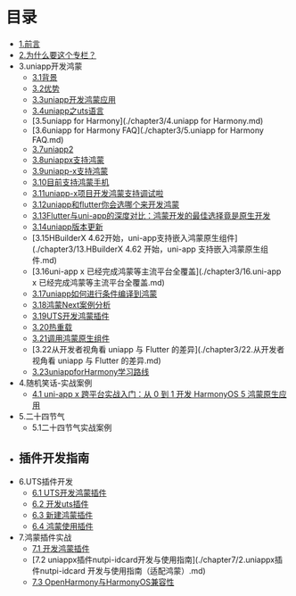 # 目录

* [1.前言](README.md)
* [2.为什么要这个专栏？](./chapter2/1.为什么.md)
* 3.uniapp开发鸿蒙
  - [3.1背景](./chapter3/14.背景.md)
  - [3.2优势](./chapter3/15.优势.md)
  - [3.3uniapp开发鸿蒙应用](./chapter3/1.uniapp开发鸿蒙应用.md)
  - [3.4uniapp之uts语言](./chapter3/3.uniapp之uts语言.md)
  - [3.5uniapp for Harmony](./chapter3/4.uniapp for Harmony.md)
  - [3.6uniapp for Harmony FAQ](./chapter3/5.uniapp for Harmony FAQ.md)
  - [3.7uniapp2](./chapter3/2.uniapp2.md)
  - [3.8uniappx支持鸿蒙](./chapter3/6.uniappx支持鸿蒙.md)
  - [3.9uniapp-x支持鸿蒙](./chapter3/7.uniapp-x支持鸿蒙.md)
  - [3.10目前支持鸿蒙手机](./chapter3/8.目前支持鸿蒙手机.md)
  - [3.11uniapp-x项目开发鸿蒙支持调试啦](./chapter3/9.uniapp-x项目开发鸿蒙支持调试啦.md)
  - [3.12uniapp和flutter你会选哪个来开发鸿蒙](./chapter3/10.uniapp和flutter你会选哪个来开发鸿蒙.md)
  - [3.13Flutter与uni-app的深度对比：鸿蒙开发的最佳选择竟是原生开发](./chapter3/11.Flutter与uni-app的深度对比：鸿蒙开发的最佳选择竟是原生开发.md.md)
  - [3.14uniapp版本更新](./chapter3/12.uniapp版本更新.md)
  - [3.15HBuilderX 4.62开始，uni-app支持嵌入鸿蒙原生组件](./chapter3/13.HBuilderX 4.62 开始，uni-app 支持嵌入鸿蒙原生组件.md)
  - [3.16uni-app x 已经完成鸿蒙等主流平台全覆盖](./chapter3/16.uni-app x 已经完成鸿蒙等主流平台全覆盖.md)
  - [3.17uniapp如何进行条件编译到鸿蒙](./chapter3/17.uniapp如何进行条件编译到鸿蒙.md)
  - [3.18鸿蒙Next案例分析](./chapter3/18.鸿蒙Next案例分析.md)
  - [3.19UTS开发鸿蒙插件](./chapter3/19.UTS开发鸿蒙插件.md)
  - [3.20热重载](./chapter3/20.热重载.md)
  - [3.21调用鸿蒙原生组件](./chapter3/21.调用鸿蒙原生组件.md)
  - [3.22从开发者视角看 uniapp 与 Flutter 的差异](./chapter3/22.从开发者视角看 uniapp 与 Flutter 的差异.md)
  - [3.23uniappforHarmony学习路线](./chapter3/23.uniappforHarmony学习路线.md)
* 4.随机笑话-实战案例
  - [4.1 uni-app x 跨平台实战入门：从 0 到 1 开发 HarmonyOS 5 鸿蒙原生应用](./chapter4/1.uni-app_x跨平台实战入门：从0到1开发HarmonyOS_5鸿蒙原生应用.md)
* 5.二十四节气
  - 5.1二十四节气实战案例
* 插件开发指南
  - 
* 6.UTS插件开发
  - [6.1 UTS开发鸿蒙插件](./chapter6/1.UTS开发鸿蒙插件.md)
  - [6.2 开发uts插件](./chapter6/2.开发uts插件.md)
  - [6.3 新建鸿蒙插件](./chapter6/3.新建鸿蒙插件.md)
  - [6.4 鸿蒙使用插件](./chapter6/4.鸿蒙使用插件.md)
* 7.鸿蒙插件实战
  - [7.1 开发鸿蒙插件](./chapter7/1.开发鸿蒙插件.md)
  - [7.2 uniappx插件nutpi-idcard开发与使用指南](./chapter7/2.uniappx插件nutpi-idcard 开发与使用指南（适配鸿蒙）.md)
  - [7.3 OpenHarmony与HarmonyOS兼容性](./chapter7/66.md)

